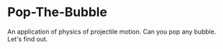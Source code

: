 # Pop-The-Bubble
An application of physics of projectile motion. Can you pop any bubble. Let's find out.
